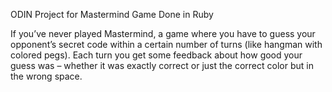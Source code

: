 ODIN Project for Mastermind Game
Done in Ruby


If you’ve never played Mastermind, a game where you have to guess your opponent’s secret code within a certain number of turns (like hangman with colored pegs). 
Each turn you get some feedback about how good your guess was – whether it was exactly correct or just the correct color but in the wrong space.


